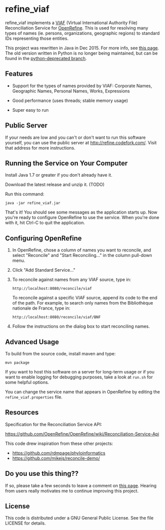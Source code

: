 
refine_viaf
===========

refine_viaf implements a [VIAF](http://viaf.org) (Virtual
International Authority File) Reconciliation Service for
[OpenRefine](http://openrefine.org). This is used for resolving many
types of names (ie. persons, organizations, geographic regions) to
standard IDs representing those entities.

This project was rewritten in Java in Dec 2015. For more info, see
[this page](http://codefork.com/blog/index.php/2015/12/10/a-major-update-to-refine-viaf/). The
old version written in Python is no longer being maintained, but can
be found in the
[python-deprecated branch](https://github.com/codeforkjeff/refine_viaf/tree/python-deprecated).

Features
--------

* Support for the types of names provided by VIAF: Corporate Names,
  Geographic Names, Personal Names, Works, Expressions

* Good performance (uses threads; stable memory usage)

* Super easy to run

Public Server
-------------

If your needs are low and you can't or don't want to run this software
yourself, you can use the public server at
<http://refine.codefork.com/>. Visit that address for more
instructions.

Running the Service on Your Computer
------------------------------------

Install Java 1.7 or greater if you don't already have it.

Download the latest release and unzip it. (TODO)

Run this command:

```
java -jar refine_viaf.jar
```

That's it! You should see some messages as the application starts
up. Now you're ready to configure OpenRefine to use the service. When
you're done with it, hit Ctrl-C to quit the application.

Configuring OpenRefine
----------------------

1. In OpenRefine, chose a column of names you want to reconcile, and
   select "Reconcile" and "Start Reconciling..." in the column
   pull-down menu.

2. Click "Add Standard Service..."

3. To reconcile against names from any VIAF source, type in:

    ```
    http://localhost:8080/reconcile/viaf
    ```

    To reconcile against a specific VIAF source, append its code to
    the end of the path. For example, to search only names from the
    Bibliothèque nationale de France, type in:
    
    ```
    http://localhost:8080/reconcile/viaf/BNF
    ```

4. Follow the instructions on the dialog box to start reconciling
   names.

Advanced Usage
--------------

To build from the source code, install maven and type:

```
mvn package
```

If you want to host this software on a server for long-term usage or
if you want to enable logging for debugging purposes, take a look at
`run.sh` for some helpful options.

You can change the service name that appears in OpenRefine by editing
the `refine_viaf.properties` file.

Resources
---------

Specification for the Reconciliation Service API:

https://github.com/OpenRefine/OpenRefine/wiki/Reconciliation-Service-Api

This code drew inspiration from these other projects:

* https://github.com/rdmpage/phyloinformatics
* https://github.com/mikejs/reconcile-demo/

Do you use this thing??
-----------------------

If so, please take a few seconds to leave a comment on
[this page](http://codefork.com/blog/index.php/2015/12/10/a-major-update-to-refine-viaf/). Hearing
from users really motivates me to continue improving this project.

License
-------

This code is distributed under a GNU General Public License. See the
file LICENSE for details.
